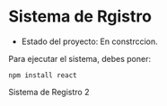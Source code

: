 <h1> Sistema de Rgistro </h1>

- Estado del proyecto: En constrccion.

Para ejecutar el sistema, debes poner:

```npm install react```

Sistema de Registro 2
